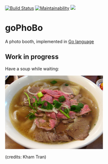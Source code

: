 [![Build Status](https://travis-ci.com/pfedan/goPhoBo.svg?branch=master)](https://travis-ci.com/pfedan/goPhoBo)
[![Maintainability](https://api.codeclimate.com/v1/badges/e3350c7b4099b1c43e70/maintainability)](https://codeclimate.com/github/pfedan/goPhoBo/maintainability)
<a href="https://codeclimate.com/github/pfedan/goPhoBo/test_coverage"><img src="https://api.codeclimate.com/v1/badges/e3350c7b4099b1c43e70/test_coverage" /></a>

# goPhoBo
A photo booth, implemented in [Go language](https://golang.org/)

## Work in progress
Have a soup while waiting:

<img src="res/PhoBo.jpg" height="240">

(credits: Kham Tran)
